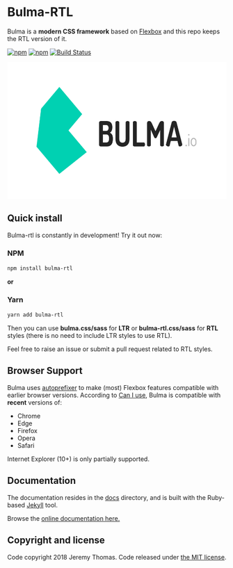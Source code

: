 # Bulma-RTL

Bulma is a **modern CSS framework** based on [Flexbox](https://developer.mozilla.org/en-US/docs/Web/CSS/CSS_Flexible_Box_Layout/Using_CSS_flexible_boxes) and this repo keeps the RTL version of it.

[![npm](https://img.shields.io/npm/v/bulma-rtl.svg)](https://www.npmjs.com/package/bulma-rtl)
[![npm](https://img.shields.io/npm/dm/bulma-rtl.svg)](https://www.npmjs.com/package/bulma-rtl)
[![Build Status](https://travis-ci.org/jgthms/bulma.svg?branch=master)](https://travis-ci.org/jgthms/bulma)

<a href="https://bulma.io"><img src="https://raw.githubusercontent.com/jgthms/bulma/master/docs/images/bulma-banner.png" alt="Bulma: a Flexbox CSS framework" style="max-width:100%;" width="600" height="315"></a>

## Quick install

Bulma-rtl is constantly in development! Try it out now:

### NPM

```sh
npm install bulma-rtl
```

**or**

### Yarn

```sh
yarn add bulma-rtl
```
Then you can use **bulma.css/sass** for **LTR** or **bulma-rtl.css/sass** for **RTL** styles
(there is no need to include LTR styles to use RTL).

Feel free to raise an issue or submit a pull request related to RTL styles.

## Browser Support

Bulma uses [autoprefixer](https://github.com/postcss/autoprefixer) to make (most) Flexbox features compatible with earlier browser versions. According to [Can I use](https://caniuse.com/#feat=flexbox), Bulma is compatible with **recent** versions of:

* Chrome
* Edge
* Firefox
* Opera
* Safari

Internet Explorer (10+) is only partially supported.

## Documentation

The documentation resides in the [docs](docs) directory, and is built with the Ruby-based [Jekyll](https://jekyllrb.com/) tool.

Browse the [online documentation here.](https://bulma.io/documentation/overview/start/)

## Copyright and license

Code copyright 2018 Jeremy Thomas. Code released under [the MIT license](https://github.com/jgthms/bulma/blob/master/LICENSE).

